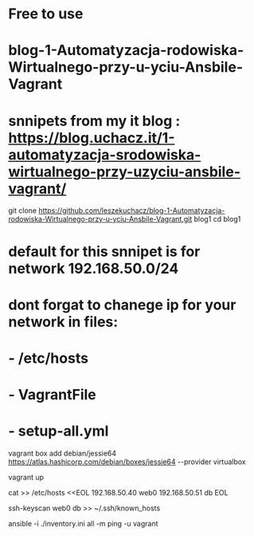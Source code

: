 # Free to use 
# blog-1-Automatyzacja-rodowiska-Wirtualnego-przy-u-yciu-Ansbile-Vagrant
# snnipets from my it blog : https://blog.uchacz.it/1-automatyzacja-srodowiska-wirtualnego-przy-uzyciu-ansbile-vagrant/

git clone https://github.com/leszekuchacz/blog-1-Automatyzacja-rodowiska-Wirtualnego-przy-u-yciu-Ansbile-Vagrant.git blog1
cd blog1
# default for this snnipet is for network 192.168.50.0/24
# dont forgat to chanege ip for your network in files:
# - /etc/hosts
# - VagrantFile
# - setup-all.yml

vagrant box add debian/jessie64 https://atlas.hashicorp.com/debian/boxes/jessie64 --provider virtualbox

vagrant up

cat >> /etc/hosts <<EOL
192.168.50.40 web0
192.168.50.51 db
EOL

ssh-keyscan web0 db >> ~/.ssh/known_hosts

ansible -i ./inventory.ini all -m ping -u vagrant
